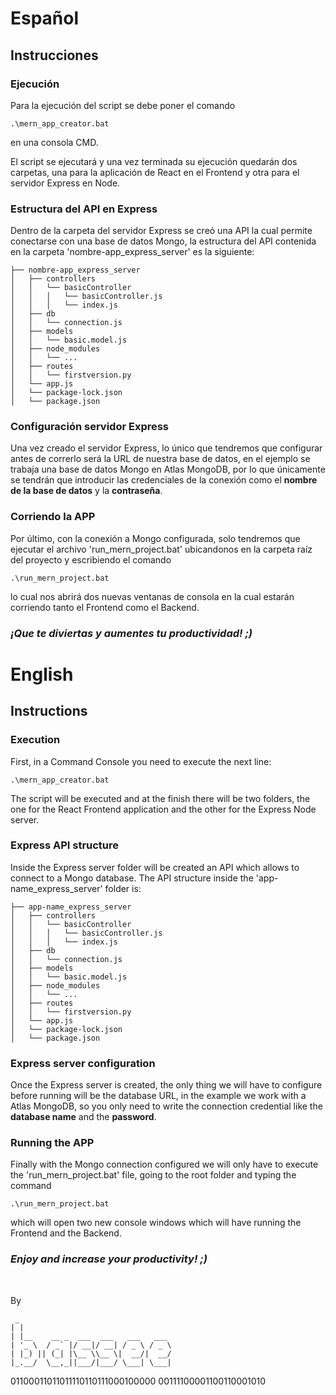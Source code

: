 # Español

## Instrucciones

### Ejecución

Para la ejecución del script se debe poner el comando
```
.\mern_app_creator.bat
```
en una consola CMD.

El script se ejecutará y una vez terminada su ejecución quedarán dos carpetas, una para la aplicación de React en el Frontend y otra para el servidor Express en Node.

### Estructura del API en Express

Dentro de la carpeta del servidor Express se creó una API la cual permite conectarse con una base de datos Mongo, la estructura del API contenida en la carpeta 'nombre-app_express_server' es la siguiente:
```
├── nombre-app_express_server
│   ├── controllers
│   │   └── basicController
│   │   │   └── basicController.js
│   │   │   └── index.js
│   ├── db
│   │   └── connection.js
│   ├── models
│   │   └── basic.model.js
│   ├── node_modules
│   │   └── ...
│   ├── routes
│   │   └── firstversion.py
│   └── app.js
│   └── package-lock.json
│   └── package.json
```

### Configuración servidor Express

Una vez creado el servidor Express, lo único que tendremos que configurar antes de correrlo será la URL de nuestra base de datos, en el ejemplo se trabaja una base de datos Mongo en Atlas MongoDB, por lo que únicamente se tendrán que introducir las credenciales de la conexión como el **nombre de la base de datos** y la **contraseña**.

### Corriendo la APP

Por último, con la conexión a Mongo configurada, solo tendremos que ejecutar el archivo 'run_mern_project.bat' ubicandonos en la carpeta raíz del proyecto y escribiendo el comando
```
.\run_mern_project.bat
```
lo cual nos abrirá dos nuevas ventanas de consola en la cual estarán corriendo tanto el Frontend como el Backend.

### *¡Que te diviertas y aumentes tu productividad! ;)*

# English

## Instructions

### Execution

First, in a Command Console you need to execute the next line:
```
.\mern_app_creator.bat
```

The script will be executed and at the finish there will be two folders, the one for the React Frontend application and the other for the Express Node server.

### Express API structure

Inside the Express server folder will be created an API which allows to connect to a Mongo database. The API structure inside the 'app-name_express_server' folder is:
```
├── app-name_express_server
│   ├── controllers
│   │   └── basicController
│   │   │   └── basicController.js
│   │   │   └── index.js
│   ├── db
│   │   └── connection.js
│   ├── models
│   │   └── basic.model.js
│   ├── node_modules
│   │   └── ...
│   ├── routes
│   │   └── firstversion.py
│   └── app.js
│   └── package-lock.json
│   └── package.json
```

### Express server configuration

Once the Express server is created, the only thing we will have to configure before running will be the database URL, in the example we work with a Atlas MongoDB, so you only need to write the connection credential like the **database name** and the **password**.

### Running the APP

Finally with the Mongo connection configured we will only have to execute the 'run_mern_project.bat' file, going to the root folder and typing the command
```
.\run_mern_project.bat
```
which will open two new console windows which will have running the Frontend and the Backend.


### *Enjoy and increase your productivity! ;)*
<br />

By
```
 _                                  
| |                                 
| |__    __ _  ___  ___   ___   ___ 
| '_ \  / _` |/ __|/ __| / _ \ / _ \
| |_) || (_| |\__ \\__ \|  __/|  __/
|_.__/  \__,_||___/|___/ \___| \___|
```
                            
01100011011011110110111000100000 00111100001100110001010